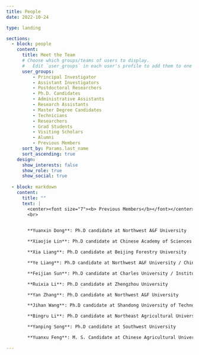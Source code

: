 ```yaml
---
title: People
date: 2022-10-24

type: landing

sections:
  - block: people
    content:
      title: Meet the Team
      # Choose which groups/teams of users to display.
      #   Edit `user_groups` in each user's profile to add them to one or more of these groups.
      user_groups:
          - Principal Investigator
          - Assistant Investigators
          - Postdoctoral Researchers
          - Ph.D. Candidates
          - Administrative Assistants
          - Research Assistants
          - Master Degree Candidates
          - Technicians
          - Researchers
          - Grad Students
          - Visiting Scholars
          - Alumni
          - Previous Members
      sort_by: Params.last_name
      sort_ascending: true
    design:
      show_interests: false
      show_role: true
      show_social: true
  
  - block: markdown
    content:
      title: ""
      text: |
        <center><font size="7"><b> Previous Members</b></font></center>  
        <br>
        

        **Yuanxin Dong**: Ph.D candidate at Northwest A&F University  

        **Xiaojie Lin**: Ph.D candidate at Chinese Academy of Sciences

        **Xia Liang**: Ph.D candidate at Beijing Forestry University

        **Ye Liang**: Ph.D candidate at Northwest A&F University / Chinese Academy of Sciences

        **Feijian Sun**: Ph.D candidate at Charles University / Institute of Experimental Botany, Czech Academy of Sciences, Czech Republic

        **Ruixia Li**: Ph.D candidate at Zhengzhou University

        **Yan Zhang**: Ph.D candidate at Northwest A&F University

        **Jihan Wang**: Ph.D candidate at Shandong University of Technology

        **Bingru Li**: Ph.D candidate at Northeast Agricultural University

        **Yanping Song**: Ph.D candidate at Southwest University

        **Yuanxu Feng**: M. S. Candidate at Chinese Agricultural University

---
```

